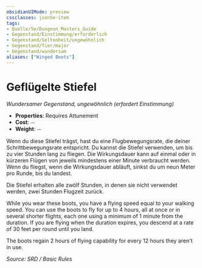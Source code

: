 ```yaml
---
obsidianUIMode: preview
cssclasses: json5e-item
tags:
- Quelle/5e/Dungeon_Masters_Guide
- Gegenstand/Einstimmung/erforderlich
- Gegenstand/Seltenheit/ungewöhnlich
- Gegenstand/Tier/major
- Gegenstand/wundersam
aliases: ["Winged Boots"]
---
```

# Geflügelte Stiefel
*Wundersamer Gegenstand, ungewöhnlich (erfordert Einstimmung)*  

- **Properties**: Requires Attunement
- **Cost**: ⏤
- **Weight**: ⏤

Wenn du diese Stiefel trägst, hast du eine Flugbewegungsrate, die deiner Schrittbewegungsrate entspricht. Du kannst die Stiefel verwenden, um bis zu vier Stunden lang zu fliegen. Die Wirkungsdauer kann auf einmal oder in kürzeren Flügen von jeweils mindestens einer Minute verbraucht werden. Wenn du fliegst, wenn die Wirkungsdauer abläuft, sinkst du um neun Meter pro Runde, bis du landest.

Die Stiefel erhalten alle zwölf Stunden, in denen sie nicht verwendet werden, zwei Stunden Flugzeit zurück.

While you wear these boots, you have a flying speed equal to your walking speed. You can use the boots to fly for up to 4 hours, all at once or in several shorter flights, each one using a minimum of 1 minute from the duration. If you are flying when the duration expires, you descend at a rate of 30 feet per round until you land.

The boots regain 2 hours of flying capability for every 12 hours they aren't in use.

*Source: SRD / Basic Rules*